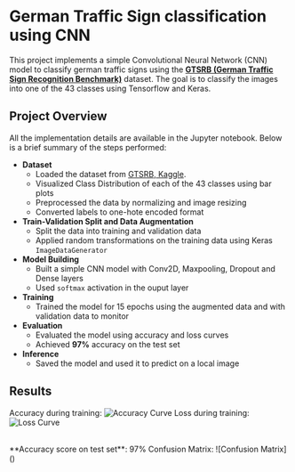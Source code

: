 # German Traffic Sign classification using CNN
This project implements a simple Convolutional Neural Network (CNN) model to classify german traffic signs using the [**GTSRB (German Traffic Sign Recognition Benchmark)**](https://www.kaggle.com/datasets/meowmeowmeowmeowmeow/gtsrb-german-traffic-sign/data) dataset. The goal is to classify the images into one of the 43 classes using Tensorflow and Keras.

## Project Overview
All the implementation details are available in the Jupyter notebook. Below is a brief summary of the steps performed:
* **Dataset**
  * Loaded the dataset from [GTSRB, Kaggle](https://www.kaggle.com/datasets/meowmeowmeowmeowmeow/gtsrb-german-traffic-sign/data).
  * Visualized Class Distribution of each of the 43 classes using bar plots
  * Preprocessed the data by normalizing and image resizing
  * Converted labels to one-hote encoded format
* **Train-Validation Split and Data Augmentation**
  * Split the data into training and validation data
  * Applied random transformations on the training data using Keras `ImageDataGenerator`
* **Model Building**
  * Built a simple CNN model with Conv2D, Maxpooling, Dropout and Dense layers
  * Used `softmax` activation in the ouput layer
* **Training**
  * Trained the model for 15 epochs using the augmented data and with validation data to monitor
* **Evaluation**
  * Evaluated the model using accuracy and loss curves
  * Achieved **97%** accuracy on the test set
* **Inference**
  * Saved the model and used it to predict on a local image
 
## Results
Accuracy during training:
![Accuracy Curve]()
Loss during training:
![Loss Curve]()

<br>
**Accuracy score on test set**: 97%
Confusion Matrix:
![Confusion Matrix]()
